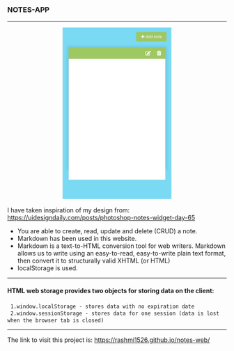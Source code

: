 ### NOTES-APP

***

<p align="center">
 <img src="https://github.com/Rashmi1526/notes-web/blob/2700586e129cd6760195c4b085bbd364ba0b9558/assets/notesapp.jpg" alt="Notes App" width="250" height"350">
 </p>


I have taken inspiration of my design from: https://uidesigndaily.com/posts/photoshop-notes-widget-day-65 <br />
   * You are able to create, read, update and delete (CRUD) a note. <br />
   * Markdown has been used in this website. <br />
   * Markdown is a text-to-HTML conversion tool for web writers. Markdown allows us to write using an easy-to-read, easy-to-write plain text format, then convert it to     structurally valid XHTML (or HTML) <br />
   * localStorage is used.<br />

***


 #### HTML web storage provides two objects for storing data on the client:
     1.window.localStorage - stores data with no expiration date 
     2.window.sessionStorage - stores data for one session (data is lost when the browser tab is closed)
 ***
 The link to visit this project is: https://rashmi1526.github.io/notes-web/
 
     

